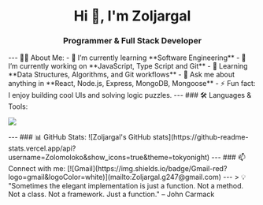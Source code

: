 <h1 align="center">Hi 👋, I'm Zoljargal</h1>
<h3 align="center"> Programmer & Full Stack Developer</h3>
---
🧑‍💻 About Me:
- 🔭 I’m currently learning **Software Engineering**
- 🌱 I’m currently working on **JavaScript, Type Script and Git**
- 🧠 Learning **Data Structures, Algorithms, and Git workflows**
- 💬 Ask me about anything in **React, Node.js, Express, MongoDB, Mongoose**
- ⚡ Fun fact: I enjoy building cool UIs and solving logic puzzles.
---
### 🛠️ Languages & Tools:
<p>
<img src="https://skillicons.dev/icons?i=html,css,js,ts,react,nextjs,nodejs,express,mongodb,python,git,github,figma,tailwind,vscode" />
</p>
---
### 📊 GitHub Stats:
![Zoljargal's GitHub stats](https://github-readme-stats.vercel.app/api?username=Zolomoloko&show_icons=true&theme=tokyonight)
---
### 📫 Connect with me:
[![Gmail](https://img.shields.io/badge/Gmail-red?logo=gmail&logoColor=white)](mailto:Zoljargal.g247@gmail.com)
---
> 💡 "Sometimes the elegant implementation is just a function. Not a method. Not a class. Not a framework. Just a function." – John Carmack

